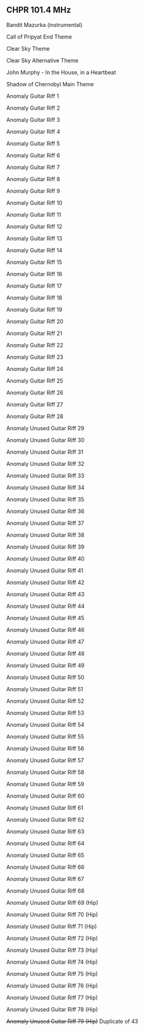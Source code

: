 ## CHPR 101.4 MHz

Bandit Mazurka (instrumental)

Call of Pripyat End Theme

Clear Sky Theme

Clear Sky Alternative Theme

John Murphy - In the House, in a Heartbeat

Shadow of Chernobyl Main Theme

Anomaly Guitar Riff 1

Anomaly Guitar Riff 2

Anomaly Guitar Riff 3

Anomaly Guitar Riff 4

Anomaly Guitar Riff 5

Anomaly Guitar Riff 6

Anomaly Guitar Riff 7

Anomaly Guitar Riff 8

Anomaly Guitar Riff 9

Anomaly Guitar Riff 10

Anomaly Guitar Riff 11

Anomaly Guitar Riff 12

Anomaly Guitar Riff 13

Anomaly Guitar Riff 14

Anomaly Guitar Riff 15

Anomaly Guitar Riff 16

Anomaly Guitar Riff 17

Anomaly Guitar Riff 18

Anomaly Guitar Riff 19

Anomaly Guitar Riff 20

Anomaly Guitar Riff 21

Anomaly Guitar Riff 22

Anomaly Guitar Riff 23

Anomaly Guitar Riff 24

Anomaly Guitar Riff 25

Anomaly Guitar Riff 26

Anomaly Guitar Riff 27

Anomaly Guitar Riff 28

Anomaly Unused Guitar Riff 29

Anomaly Unused Guitar Riff 30

Anomaly Unused Guitar Riff 31

Anomaly Unused Guitar Riff 32

Anomaly Unused Guitar Riff 33

Anomaly Unused Guitar Riff 34

Anomaly Unused Guitar Riff 35

Anomaly Unused Guitar Riff 36

Anomaly Unused Guitar Riff 37

Anomaly Unused Guitar Riff 38

Anomaly Unused Guitar Riff 39

Anomaly Unused Guitar Riff 40

Anomaly Unused Guitar Riff 41

Anomaly Unused Guitar Riff 42

Anomaly Unused Guitar Riff 43

Anomaly Unused Guitar Riff 44

Anomaly Unused Guitar Riff 45

Anomaly Unused Guitar Riff 46

Anomaly Unused Guitar Riff 47

Anomaly Unused Guitar Riff 48

Anomaly Unused Guitar Riff 49

Anomaly Unused Guitar Riff 50

Anomaly Unused Guitar Riff 51

Anomaly Unused Guitar Riff 52

Anomaly Unused Guitar Riff 53

Anomaly Unused Guitar Riff 54

Anomaly Unused Guitar Riff 55

Anomaly Unused Guitar Riff 56

Anomaly Unused Guitar Riff 57

Anomaly Unused Guitar Riff 58

Anomaly Unused Guitar Riff 59

Anomaly Unused Guitar Riff 60

Anomaly Unused Guitar Riff 61

Anomaly Unused Guitar Riff 62

Anomaly Unused Guitar Riff 63

Anomaly Unused Guitar Riff 64

Anomaly Unused Guitar Riff 65

Anomaly Unused Guitar Riff 66

Anomaly Unused Guitar Riff 67

Anomaly Unused Guitar Riff 68

Anomaly Unused Guitar Riff 69 (Hip)

Anomaly Unused Guitar Riff 70 (Hip)

Anomaly Unused Guitar Riff 71 (Hip)

Anomaly Unused Guitar Riff 72 (Hip)

Anomaly Unused Guitar Riff 73 (Hip)

Anomaly Unused Guitar Riff 74 (Hip)

Anomaly Unused Guitar Riff 75 (Hip)

Anomaly Unused Guitar Riff 76 (Hip)

Anomaly Unused Guitar Riff 77 (Hip)

Anomaly Unused Guitar Riff 78 (Hip)

~~Anomaly Unused Guitar Riff 79 (Hip)~~ Duplicate of 43
